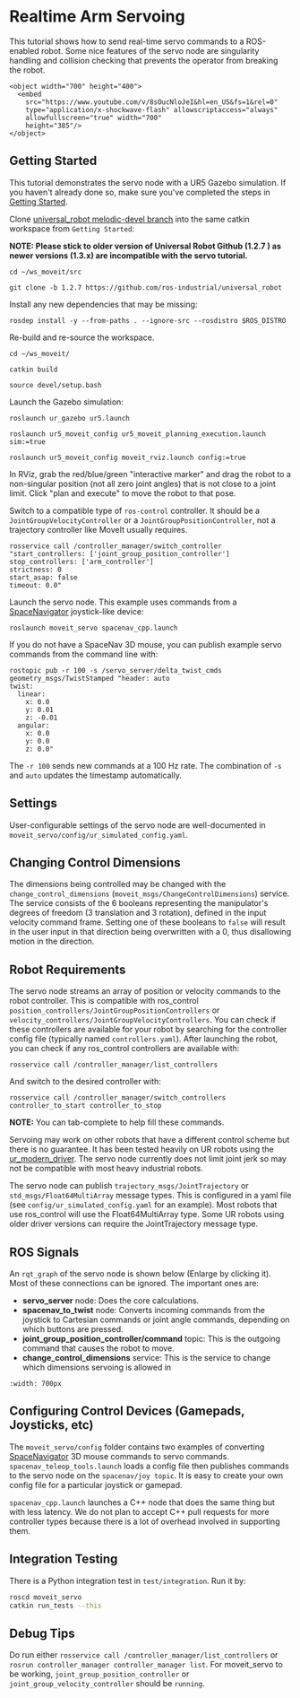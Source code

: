 # Realtime Arm Servoing

This tutorial shows how to send real-time servo commands to a ROS-enabled robot. Some nice features of the servo node are singularity handling and collision checking that prevents the operator from breaking the robot.

```{raw} html
<object width="700" height="400">
  <embed
    src="https://www.youtube.com/v/8sOucNloJeI&hl=en_US&fs=1&rel=0"
    type="application/x-shockwave-flash" allowscriptaccess="always"
    allowfullscreen="true" width="700"
    height="385"/>
</object>
```

## Getting Started

This tutorial demonstrates the servo node with a UR5 Gazebo simulation. If you haven't already done so, make sure you've completed the steps in [Getting Started](../getting_started/getting_started.html).

Clone [universal_robot melodic-devel branch](https://github.com/ros-industrial/universal_robot.git) into the same catkin workspace from `Getting Started`:

**NOTE: Please stick to older version of Universal Robot Github (1.2.7 ) as newer versions (1.3.x) are incompatible with the servo tutorial.**

```
cd ~/ws_moveit/src

git clone -b 1.2.7 https://github.com/ros-industrial/universal_robot
```

Install any new dependencies that may be missing:

```
rosdep install -y --from-paths . --ignore-src --rosdistro $ROS_DISTRO
```

Re-build and re-source the workspace.

```
cd ~/ws_moveit/

catkin build

source devel/setup.bash
```

Launch the Gazebo simulation:

```
roslaunch ur_gazebo ur5.launch

roslaunch ur5_moveit_config ur5_moveit_planning_execution.launch sim:=true

roslaunch ur5_moveit_config moveit_rviz.launch config:=true
```

In RViz, grab the red/blue/green "interactive marker" and drag the robot to a non-singular position (not all zero joint angles) that is not close to a joint limit. Click "plan and execute" to move the robot to that pose.

Switch to a compatible type of `ros-control` controller. It should be a `JointGroupVelocityController` or a `JointGroupPositionController`, not a trajectory controller like MoveIt usually requires.

```
rosservice call /controller_manager/switch_controller "start_controllers: ['joint_group_position_controller']
stop_controllers: ['arm_controller']
strictness: 0
start_asap: false
timeout: 0.0"
```

Launch the servo node. This example uses commands from a [SpaceNavigator](https://www.3dconnexion.com/spacemouse_compact/en/) joystick-like device:

```
roslaunch moveit_servo spacenav_cpp.launch
```

If you do not have a SpaceNav 3D mouse, you can publish example servo commands from the command line with:

```
rostopic pub -r 100 -s /servo_server/delta_twist_cmds geometry_msgs/TwistStamped "header: auto
twist:
  linear:
    x: 0.0
    y: 0.01
    z: -0.01
  angular:
    x: 0.0
    y: 0.0
    z: 0.0"
```

The `-r 100` sends new commands at a 100 Hz rate. The combination of `-s` and `auto` updates the timestamp automatically.

## Settings

User-configurable settings of the servo node are well-documented in `moveit_servo/config/ur_simulated_config.yaml`.

## Changing Control Dimensions

The dimensions being controlled may be changed with the `change_control_dimensions` (`moveit_msgs/ChangeControlDimensions`) service. The service consists of the 6 booleans representing the manipulator's degrees of freedom (3 translation and 3 rotation), defined in the input velocity command frame. Setting one of these booleans to `false` will result in the user input in that direction being overwritten with a 0, thus disallowing motion in the direction.

## Robot Requirements

The servo node streams an array of position or velocity commands to the robot controller. This is compatible with ros_control `position_controllers/JointGroupPositionControllers` or `velocity_controllers/JointGroupVelocityControllers`. You can check if these controllers are available for your robot by searching for the controller config file (typically named `controllers.yaml`). After launching the robot, you can check if any ros_control controllers are available with:

```
rosservice call /controller_manager/list_controllers
```

And switch to the desired controller with:

```
rosservice call /controller_manager/switch_controllers controller_to_start controller_to_stop
```

**NOTE:** You can tab-complete to help fill these commands.

Servoing may work on other robots that have a different control scheme but there is no guarantee. It has been tested heavily on UR robots using the [ur_modern_driver](https://github.com/ros-industrial/ur_modern_driver). The servo node currently does not limit joint jerk so may not be compatible with most heavy industrial robots.

The servo node can publish `trajectory_msgs/JointTrajectory` or `std_msgs/Float64MultiArray` message types. This is configured in a yaml file (see `config/ur_simulated_config.yaml` for an example). Most robots that use ros_control will use the Float64MultiArray type. Some UR robots using older driver versions can require the JointTrajectory message type.

## ROS Signals

An `rqt_graph` of the servo node is shown below (Enlarge by clicking it). Most of these connections can be ignored. The important ones are:

- **servo_server** node: Does the core calculations.
- **spacenav_to_twist** node: Converts incoming commands from the joystick to Cartesian commands or joint angle commands, depending on which buttons are pressed.
- **joint_group_position_controller/command** topic: This is the outgoing command that causes the robot to move.
- **change_control_dimensions** service: This is the service to change which dimensions servoing is allowed in

```{image} servo_rqt_graph.png
:width: 700px
```

## Configuring Control Devices (Gamepads, Joysticks, etc)

The `moveit_servo/config` folder contains two examples of converting [SpaceNavigator](https://www.3dconnexion.com/spacemouse_compact/en/) 3D mouse commands to servo commands. `spacenav_teleop_tools.launch` loads a config file then publishes commands to the servo node on the `spacenav/joy topic`. It is easy to create your own config file for a particular joystick or gamepad.

`spacenav_cpp.launch` launches a C++ node that does the same thing but with less latency. We do not plan to accept C++ pull requests for more controller types because there is a lot of overhead involved in supporting them.

## Integration Testing

There is a Python integration test in `test/integration`. Run it by:

```bash
roscd moveit_servo
catkin run_tests --this
```

## Debug Tips

Do run either `rosservice call /controller_manager/list_controllers` or `rosrun controller_manager controller_manager list`. For moveit_servo to be working, `joint_group_position_controller` or `joint_group_velocity_controller` should be `running`.
